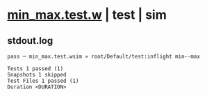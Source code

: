 # [min_max.test.w](../../../../../../tests/sdk_tests/math/min_max.test.w) | test | sim

## stdout.log
```log
pass ─ min_max.test.wsim » root/Default/test:inflight min--max

Tests 1 passed (1)
Snapshots 1 skipped
Test Files 1 passed (1)
Duration <DURATION>
```


